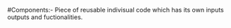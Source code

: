 #Components:-
Piece of reusable indivisual code which has its own inputs outputs and fuctionalities.
